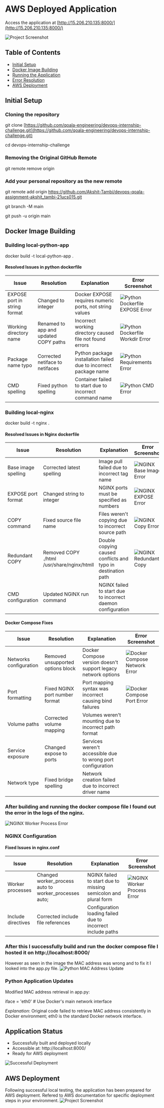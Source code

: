 # AWS Deployed Application
Access the application at [http://15.206.210.135:8000/](http://15.206.210.135:8000/)

![Project Screenshot](Images/successful-deployment.png)

## Table of Contents
- [Initial Setup](#initial-setup)
- [Docker Image Building](#docker-image-building)
- [Running the Application](#running-the-application)
- [Error Resolution](#error-resolution)
- [AWS Deployment](#aws-deployment)

## Initial Setup

### Cloning the repository 
git clone  [https://github.com/qoala-engineering/devops-internship-challenge.git](https://github.com/qoala-engineering/devops-internship-challenge.git)

cd devops-internship-challenge


### Removing the Original GitHub Remote
git remote remove origin

### Add your personal repository as the new remote
git remote add origin https://github.com/Akshit-Tambi/devops-qoala-assignment-akshit_tambi-21ucs015.git

git branch -M main

git push -u origin main


## Docker Image Building
### Building local-python-app
docker build -t local-python-app .


#### Resolved Issues in python dockerfile
| Issue | Resolution | Explanation | Error Screenshot |
|-------|------------|-------------|------------------|
| EXPOSE port in string format | Changed to integer | Docker EXPOSE requires numeric ports, not string values | ![Python Dockerfile EXPOSE Error](./Images/python-expose-error.png) |
| Working directory name | Renamed to app and updated COPY paths | Incorrect working directory caused file not found errors | ![Python Dockerfile Workdir Error](./Images/python-workdir-error.png) |
| Package name typo | Corrected netiface to netifaces | Python package installation failed due to incorrect package name | ![Python Requirements Error](./Images/python-requirements-error.png) |
| CMD spelling | Fixed python spelling | Container failed to start due to incorrect command name | ![Python CMD Error](./Images/python-cmd-error.png) |

### Building local-nginx
docker build -t nginx .


#### Resolved Issues in Nginx dockerfile
| Issue | Resolution | Explanation | Error Screenshot |
|-------|------------|-------------|------------------|
| Base image spelling | Corrected latest spelling | Image pull failed due to incorrect tag name | ![NGINX Base Image Error](./Images/nginx-base-error.png) |
| EXPOSE port format | Changed string to integer | NGINX ports must be specified as numbers | ![NGINX EXPOSE Error](./Images/nginx-expose-error.png) |
| COPY command | Fixed source file name | Files weren't copying due to incorrect source path | ![NGINX Copy Error](./Images/nginx-copy-error.png) |
| Redundant COPY | Removed COPY ./html /usr/share/nginx/htmll | Double copying caused conflicts and typo in destination path | ![NGINX Redundant Copy](./Images/nginx-redundant-copy.png) |
| CMD configuration | Updated NGINX run command | NGINX failed to start due to incorrect daemon configuration |

#### Docker Compose Fixes
| Issue | Resolution | Explanation | Error Screenshot |
|-------|------------|-------------|------------------|
| Networks configuration | Removed unsupported options block | Docker Compose version doesn't support legacy network options | ![Docker Compose Network Error](./Images/compose-network-error.png) |
| Port formatting | Fixed NGINX port number format | Port mapping syntax was incorrect causing bind failures | ![Docker Compose Port Error](./Images/compose-port-error.png) |
| Volume paths | Corrected volume mapping | Volumes weren't mounting due to incorrect path format |
| Service exposure | Changed expose to ports | Services weren't accessible due to wrong port configuration |
| Network type | Fixed bridge spelling | Network creation failed due to incorrect driver name |
 
### After  building and running the docker compose file I found out the error in the logs of the nginx.
![NGINX Worker Process Error](./Images/nginx-worker-error.png)

### NGINX Configuration
#### Fixed Issues in nginx.conf
| Issue | Resolution | Explanation | Error Screenshot |
|-------|------------|-------------|------------------|
| Worker processes | Changed worker_process auto to worker_processes auto; | NGINX failed to start due to missing semicolon and plural form | ![NGINX Worker Process Error](./Images/nginx-worker-error.png) |
| Include directives | Corrected include file references | Configuration loading failed due to incorrect include paths |

### After this I successfully build and run the docker compose file I hosted it on http://localhost:8000/
However as seen in the image the MAC address was wrong and to fix it I looked into the app.py file.
![Python MAC Address Update](./Images/python-mac-update.png)

### Python Application Updates
Modified MAC address retrieval in app.py:

iface = 'eth0'  # Use Docker's main network interface

*Explanation*: Original code failed to retrieve MAC address consistently in Docker environment; eth0 is the standard Docker network interface.

## Application Status
- Successfully built and deployed locally
- Accessible at: http://localhost:8000/
- Ready for AWS deployment

![Successful Deployment](./Images/successful-deployment.png)

## AWS Deployment
Following successful local testing, the application has been prepared for AWS deployment. Refered to AWS documentation for specific deployment steps in your environment.
![Project Screenshot](Images/successful-deployment.png)
